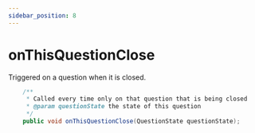 ```yaml
---
sidebar_position: 8
---
```


# onThisQuestionClose

Triggered on a question when it is closed.

```java
    /**
     * Called every time only on that question that is being closed
     * @param questionState the state of this question
     */
    public void onThisQuestionClose(QuestionState questionState);
```